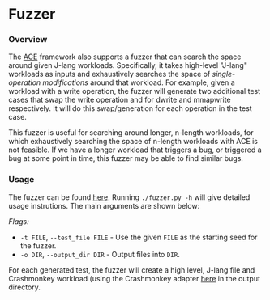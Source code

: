 # Fuzzer

### Overview
The [ACE](Ace.md) framework also supports a fuzzer that can search the space around given J-lang workloads. Specifically, it takes high-level "J-lang" workloads as inputs and exhaustively searches the space of *single-operation modifications* around that workload. For example, given a workload with a write operation, the fuzzer will generate two additional test cases that swap the write operation and for dwrite and mmapwrite respectively. It will do this swap/generation for each operation in the test case.

This fuzzer is useful for searching around longer, n-length workloads, for which exhaustively searching the space of n-length workloads with ACE is not feasible. If we have a longer workload that triggers a bug, or triggered a bug at some point in time, this fuzzer may be able to find similar bugs.

### Usage
The fuzzer can be found [here](../ace/fuzzer.py). Running `./fuzzer.py -h` will give detailed usage instrutions. The main arguments are shown below:

  *Flags:*

  * `-t FILE`, `--test_file FILE` - Use the given `FILE` as the starting seed for the fuzzer.
  * `-o DIR`, `--output_dir DIR` - Output files into `DIR`.

For each generated test, the fuzzer will create a high level, J-lang file and Crashmonkey workload (using the Crashmonkey adapter [here](../code/cmAdapter.py) in the output directory.
